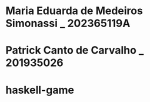 # Maria Eduarda de Medeiros Simonassi _ 202365119A
# Patrick Canto de Carvalho _ 201935026


# haskell-game